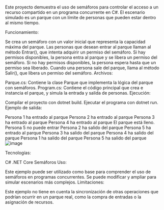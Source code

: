 Este proyecto demuestra el uso de semáforos para controlar el acceso a un recurso compartido en un programa concurrente en C#. El escenario simulado es un parque con un límite de personas que pueden estar dentro al mismo tiempo.

Funcionamiento:

Se crea un semáforo con un valor inicial que representa la capacidad máxima del parque.
Las personas que desean entrar al parque llaman al método Entrar(), que intenta adquirir un permiso del semáforo.
Si hay permisos disponibles, la persona entra al parque y se libera un permiso del semáforo.
Si no hay permisos disponibles, la persona espera hasta que un permiso sea liberado.
Cuando una persona sale del parque, llama al método Salir(), que libera un permiso del semáforo.
Archivos:

Parque.cs: Contiene la clase Parque que implementa la lógica del parque con semáforos.
Program.cs: Contiene el código principal que crea e instancia el parque, y simula la entrada y salida de personas.
Ejecución:

Compilar el proyecto con dotnet build.
Ejecutar el programa con dotnet run.
Ejemplo de salida:

Persona 1 ha entrado al parque
Persona 2 ha entrado al parque
Persona 3 ha entrado al parque
Persona 4 ha entrado al parque
El parque está lleno. Persona 5 no puede entrar
Persona 2 ha salido del parque
Persona 5 ha entrado al parque
Persona 3 ha salido del parque
Persona 4 ha salido del parque
Persona 1 ha salido del parque
Persona 5 ha salido del parque
![image](https://github.com/Gaby-0616/AppConcurrenteTiempoReal/assets/55850839/3d44bbf9-55ba-403c-b4b7-aeb77a44af3c)

Tecnologías:

C#
.NET Core
Semáforos
Uso:

Este ejemplo puede ser utilizado como base para comprender el uso de semáforos en programas concurrentes.
Se puede modificar y ampliar para simular escenarios más complejos.
Limitaciones:

Este ejemplo no tiene en cuenta la sincronización de otras operaciones que podrían ocurrir en un parque real, como la compra de entradas o la asignación de recursos.
